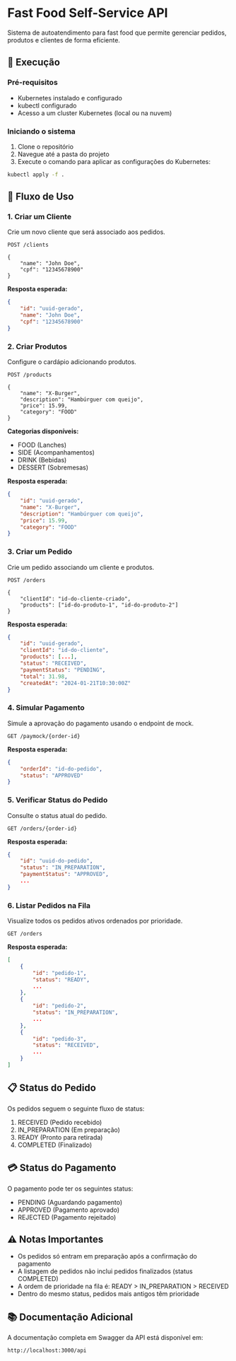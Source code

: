# Fast Food Self-Service API

Sistema de autoatendimento para fast food que permite gerenciar pedidos, produtos e clientes de forma eficiente.

## 🚀 Execução

### Pré-requisitos
- Kubernetes instalado e configurado
- kubectl configurado
- Acesso a um cluster Kubernetes (local ou na nuvem)

### Iniciando o sistema
1. Clone o repositório
2. Navegue até a pasta do projeto
3. Execute o comando para aplicar as configurações do Kubernetes:
```bash
kubectl apply -f .
```

## 📝 Fluxo de Uso

### 1. Criar um Cliente
Crie um novo cliente que será associado aos pedidos.

```http
POST /clients

{
    "name": "John Doe",
    "cpf": "12345678900"
}
```

**Resposta esperada:**
```json
{
    "id": "uuid-gerado",
    "name": "John Doe",
    "cpf": "12345678900"
}
```

### 2. Criar Produtos
Configure o cardápio adicionando produtos.

```http
POST /products

{
    "name": "X-Burger",
    "description": "Hambúrguer com queijo",
    "price": 15.99,
    "category": "FOOD"
}
```

**Categorias disponíveis:**
- FOOD (Lanches)
- SIDE (Acompanhamentos)
- DRINK (Bebidas)
- DESSERT (Sobremesas)

**Resposta esperada:**
```json
{
    "id": "uuid-gerado",
    "name": "X-Burger",
    "description": "Hambúrguer com queijo",
    "price": 15.99,
    "category": "FOOD"
}
```

### 3. Criar um Pedido
Crie um pedido associando um cliente e produtos.

```http
POST /orders

{
    "clientId": "id-do-cliente-criado",
    "products": ["id-do-produto-1", "id-do-produto-2"]
}
```

**Resposta esperada:**
```json
{
    "id": "uuid-gerado",
    "clientId": "id-do-cliente",
    "products": [...],
    "status": "RECEIVED",
    "paymentStatus": "PENDING",
    "total": 31.98,
    "createdAt": "2024-01-21T10:30:00Z"
}
```

### 4. Simular Pagamento
Simule a aprovação do pagamento usando o endpoint de mock.

```http
GET /paymock/{order-id}
```

**Resposta esperada:**
```json
{
    "orderId": "id-do-pedido",
    "status": "APPROVED"
}
```

### 5. Verificar Status do Pedido
Consulte o status atual do pedido.

```http
GET /orders/{order-id}
```

**Resposta esperada:**
```json
{
    "id": "uuid-do-pedido",
    "status": "IN_PREPARATION",
    "paymentStatus": "APPROVED",
    ...
}
```

### 6. Listar Pedidos na Fila
Visualize todos os pedidos ativos ordenados por prioridade.

```http
GET /orders
```

**Resposta esperada:**
```json
[
    {
        "id": "pedido-1",
        "status": "READY",
        ...
    },
    {
        "id": "pedido-2",
        "status": "IN_PREPARATION",
        ...
    },
    {
        "id": "pedido-3",
        "status": "RECEIVED",
        ...
    }
]
```

## 📋 Status do Pedido
Os pedidos seguem o seguinte fluxo de status:
1. RECEIVED (Pedido recebido)
2. IN_PREPARATION (Em preparação)
3. READY (Pronto para retirada)
4. COMPLETED (Finalizado)

## 💳 Status do Pagamento
O pagamento pode ter os seguintes status:
- PENDING (Aguardando pagamento)
- APPROVED (Pagamento aprovado)
- REJECTED (Pagamento rejeitado)

## ⚠️ Notas Importantes
- Os pedidos só entram em preparação após a confirmação do pagamento
- A listagem de pedidos não inclui pedidos finalizados (status COMPLETED)
- A ordem de prioridade na fila é: READY > IN_PREPARATION > RECEIVED
- Dentro do mesmo status, pedidos mais antigos têm prioridade

## 📚 Documentação Adicional
A documentação completa em Swagger da API está disponível em:
```
http://localhost:3000/api
```